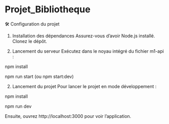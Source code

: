 # Projet_Bibliotheque

🛠️ Configuration du projet
1. Installation des dépendances
Assurez-vous d’avoir Node.js installé. Clonez le dépôt.

2. Lancement du serveur
Exécutez dans le noyau intégré du fichier m1-api :

npm install

npm run start (ou npm start:dev)


2. Lancement du projet
Pour lancer le projet en mode développement :

npm install

npm run dev

Ensuite, ouvrez http://localhost:3000 pour voir l’application.
